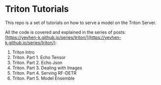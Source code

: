 # Triton Tutorials

This repo is a set of tutorials on how to serve a model on the Triton Server.

All the code is covered and explained in the series of posts: [https://yevhen-k.github.io/series/triton/](https://yevhen-k.github.io/series/triton/):

1. Triton Intro
2. Triton. Part 1. Echo Tensor
3. Triton. Part 2. Echo Json
4. Triton. Part 3. Dealing with Images
5. Triton. Part 4. Serving RF-DETR
6. Triton. Part 5. Model Ensemble